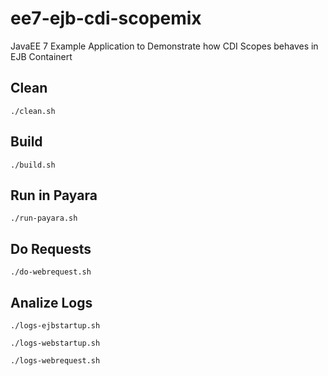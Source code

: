 # ee7-ejb-cdi-scopemix

JavaEE 7 Example Application to Demonstrate how CDI Scopes behaves in EJB Containert


## Clean

```
./clean.sh
```

## Build

```
./build.sh
```

## Run in Payara

```
./run-payara.sh
```

## Do Requests

```
./do-webrequest.sh
```


## Analize Logs

```
./logs-ejbstartup.sh
```

```
./logs-webstartup.sh
```

```
./logs-webrequest.sh
```